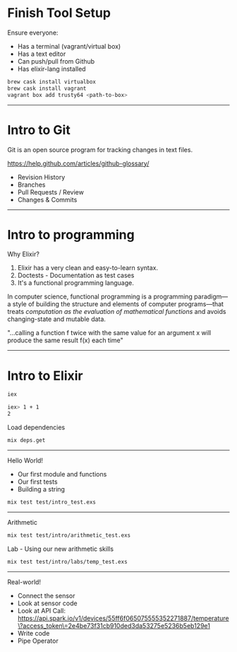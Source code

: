 
# Finish Tool Setup

Ensure everyone:
* Has a terminal (vagrant/virtual box)
* Has a text editor
* Can push/pull from Github
* Has elixir-lang installed

```sh
brew cask install virtualbox
brew cask install vagrant
vagrant box add trusty64 <path-to-box>
```

---

# Intro to Git

Git is an open source program for tracking changes in text files.

https://help.github.com/articles/github-glossary/

* Revision History
* Branches
* Pull Requests / Review
* Changes & Commits

---

# Intro to programming

Why Elixir?

1. Elixir has a very clean and easy-to-learn syntax.
2. Doctests - Documentation as test cases
3. It's a functional programming language.

In computer science, functional programming is a programming paradigm—a style of building the structure and elements of computer programs—that treats *computation as the evaluation of mathematical functions* and avoids changing-state and mutable data.

"...calling a function f twice with the same value for an argument x will produce the same result f(x) each time"

---

# Intro to Elixir

```sh
iex

iex> 1 + 1
2
```

Load dependencies
```sh
mix deps.get
```

---

Hello World!

* Our first module and functions
* Our first tests
* Building a string

```sh
mix test test/intro_test.exs
```
---

Arithmetic
```sh
mix test test/intro/arithmetic_test.exs
```

Lab - Using our new arithmetic skills
```sh
mix test test/intro/labs/temp_test.exs
```

---

Real-world!

* Connect the sensor
* Look at sensor code
* Look at API Call: https://api.spark.io/v1/devices/55ff6f065075555352271887/temperature\?access_token\=2e4be73f31cb910ded3da53275e5236b5eb129e1
* Write code
* Pipe Operator

